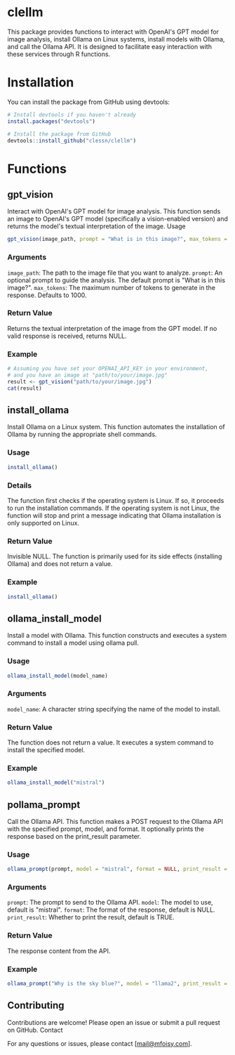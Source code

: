 # clellm

This package provides functions to interact with OpenAI's GPT model for image analysis, install Ollama on Linux systems, install models with Ollama, and call the Ollama API. It is designed to facilitate easy interaction with these services through R functions.

# Installation

You can install the package from GitHub using devtools:

```r
# Install devtools if you haven't already
install.packages("devtools")

# Install the package from GitHub
devtools::install_github("clessn/clellm")
```

# Functions

## gpt_vision

Interact with OpenAI's GPT model for image analysis. This function sends an image to OpenAI's GPT model (specifically a vision-enabled version) and returns the model's textual interpretation of the image.
Usage

```r
gpt_vision(image_path, prompt = "What is in this image?", max_tokens = 1000)
```

### Arguments

`image_path`: The path to the image file that you want to analyze.
`prompt`: An optional prompt to guide the analysis. The default prompt is "What is in this image?".
`max_tokens`: The maximum number of tokens to generate in the response. Defaults to 1000.

### Return Value

Returns the textual interpretation of the image from the GPT model. If no valid response is received, returns NULL.

### Example

```r
# Assuming you have set your OPENAI_API_KEY in your environment,
# and you have an image at "path/to/your/image.jpg"
result <- gpt_vision("path/to/your/image.jpg")
cat(result)
```

## install_ollama

Install Ollama on a Linux system. This function automates the installation of Ollama by running the appropriate shell commands.

### Usage

```r
install_ollama()
```

### Details

The function first checks if the operating system is Linux. If so, it proceeds to run the installation commands. If the operating system is not Linux, the function will stop and print a message indicating that Ollama installation is only supported on Linux.

### Return Value

Invisible NULL. The function is primarily used for its side effects (installing Ollama) and does not return a value.

### Example

```r
install_ollama()
```

## ollama_install_model

Install a model with Ollama. This function constructs and executes a system command to install a model using ollama pull.

### Usage

```r
ollama_install_model(model_name)
```

### Arguments

`model_name`: A character string specifying the name of the model to install.

### Return Value

The function does not return a value. It executes a system command to install the specified model.

### Example

```r
ollama_install_model("mistral")
```

## pollama_prompt

Call the Ollama API. This function makes a POST request to the Ollama API with the specified prompt, model, and format. It optionally prints the response based on the print_result parameter.

### Usage

```r
ollama_prompt(prompt, model = "mistral", format = NULL, print_result = TRUE)
```

### Arguments

`prompt`: The prompt to send to the Ollama API.
`model`: The model to use, default is "mistral".
`format`: The format of the response, default is NULL.
`print_result`: Whether to print the result, default is TRUE.

### Return Value

The response content from the API.

### Example

```r
ollama_prompt("Why is the sky blue?", model = "llama2", print_result = TRUE)
```

## Contributing

Contributions are welcome! Please open an issue or submit a pull request on GitHub.
Contact

For any questions or issues, please contact [mail@mfoisy.com].
